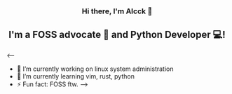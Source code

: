 

<h3 align="center">
Hi there, I'm Alcck</a> 👋
</h3>

<h2 align="center">
I'm a FOSS advocate 💼 and Python Developer 💻!
</h2> 

<--

- 🔭 I’m currently working on linux system administration
- 🌱 I’m currently learning vim, rust, python
- ⚡ Fun fact: FOSS ftw.
-->
